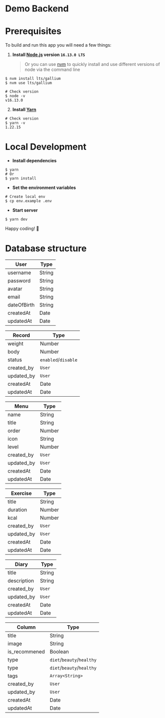 # Demo Backend

# Prerequisites

To build and run this app you will need a few things:

1. **Install [Node.js](https://nodejs.org/en/) version `16.13.0 LTS`**
   > Or you can use [nvm](https://github.com/nvm-sh/nvm) to quickly install and use different versions of node via the command line

```shell
$ nvm install lts/gallium
$ nvm use lts/gallium

# Check version
$ node -v
v16.13.0
```

2. **Install [Yarn](https://yarnpkg.com/)**

```shell
# Check version
$ yarn -v
1.22.15
```

# Local Development

- **Install dependencies**

```shell
$ yarn
# Or
$ yarn install
```

- **Set the environment variables**

```shell
# Create local env
$ cp env.example .env

```

- **Start server**

```shell
$ yarn dev
```

Happy coding! 🥂

# Database structure

| User        | Type   |
| ----------- | ------ |
| username    | String |
| password    | String |
| avatar      | String |
| email       | String |
| dateOfBirth | String |
| createdAt   | Date   |
| updatedAt   | Date   |

| Record     | Type                |
| ---------- | ------------------- |
| weight     | Number              |
| body       | Number              |
| status     | `enabled`/`disable` |
| created_by | `User`              |
| updated_by | `User`              |
| createdAt  | Date                |
| updatedAt  | Date                |

| Menu       | Type   |
| ---------- | ------ |
| name       | String |
| title      | String |
| order      | Number |
| icon       | String |
| level      | Number |
| created_by | `User` |
| updated_by | `User` |
| createdAt  | Date   |
| updatedAt  | Date   |

| Exercise   | Type   |
| ---------- | ------ |
| title      | String |
| duration   | Number |
| kcal       | Number |
| created_by | `User` |
| updated_by | `User` |
| createdAt  | Date   |
| updatedAt  | Date   |

| Diary       | Type   |
| ----------- | ------ |
| title       | String |
| description | String |
| created_by  | `User` |
| updated_by  | `User` |
| createdAt   | Date   |
| updatedAt   | Date   |

| Column        | Type                      |
| ------------- | ------------------------- |
| title         | String                    |
| image         | String                    |
| is_recommened | Boolean                   |
| type          | `diet`/`beauty`/`healthy` |
| type          | `diet`/`beauty`/`healthy` |
| tags          | `Array<String>`           |
| created_by    | `User`                    |
| updated_by    | `User`                    |
| createdAt     | Date                      |
| updatedAt     | Date                      |
